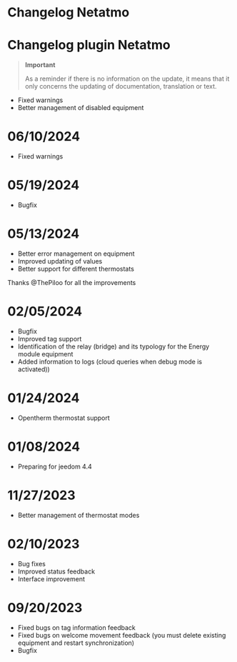 # Changelog Netatmo

# Changelog plugin Netatmo

>**Important**
>
>As a reminder if there is no information on the update, it means that it only concerns the updating of documentation, translation or text.

- Fixed warnings
- Better management of disabled equipment

# 06/10/2024

- Fixed warnings

# 05/19/2024

- Bugfix

# 05/13/2024

- Better error management on equipment
- Improved updating of values
- Better support for different thermostats

Thanks @ThePiloo for all the improvements

# 02/05/2024

- Bugfix
- Improved tag support
- Identification of the relay (bridge) and its typology for the Energy module equipment
- Added information to logs (cloud queries when debug mode is activated))

# 01/24/2024

- Opentherm thermostat support

# 01/08/2024

- Preparing for jeedom 4.4

# 11/27/2023

- Better management of thermostat modes

# 02/10/2023

- Bug fixes
- Improved status feedback
- Interface improvement

# 09/20/2023

- Fixed bugs on tag information feedback
- Fixed bugs on welcome movement feedback (you must delete existing equipment and restart synchronization)
- Bugfix
